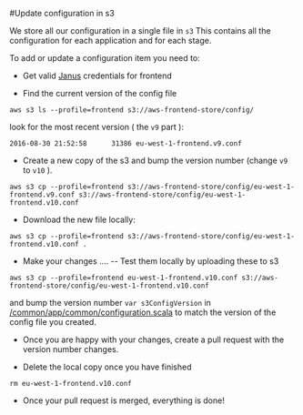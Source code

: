 #Update configuration in s3

We store all our configuration in a single file in `s3`
This contains all the configuration for each application and for each stage.

To add or update a configuration item you need to:

- Get valid [Janus](https://janus.gutools.co.uk) credentials for frontend

- Find the current version of the config file
```
aws s3 ls --profile=frontend s3://aws-frontend-store/config/
```

look for the most recent version ( the `v9` part ):

```
2016-08-30 21:52:58      31386 eu-west-1-frontend.v9.conf
```

- Create a new copy of the s3 and bump the version number (change `v9` to `v10` ).

```
aws s3 cp --profile=frontend s3://aws-frontend-store/config/eu-west-1-frontend.v9.conf s3://aws-frontend-store/config/eu-west-1-frontend.v10.conf
```

-  Download the new file locally:
```
aws s3 cp --profile=frontend s3://aws-frontend-store/config/eu-west-1-frontend.v10.conf .
```

- Make your changes ....
-- Test them locally by uploading these to s3
```
aws s3 cp --profile=frontend eu-west-1-frontend.v10.conf s3://aws-frontend-store/config/eu-west-1-frontend.v10.conf
```
and bump the version number `var s3ConfigVersion` in [/common/app/common/configuration.scala](https://github.com/guardian/frontend/blob/master/common/app/common/configuration.scala) to match the version of the config file you created.

- Once you are happy with your changes, create a pull request with the version number changes.

- Delete the local copy once you have finished
```
rm eu-west-1-frontend.v10.conf
```

- Once your pull request is merged, everything is done!




